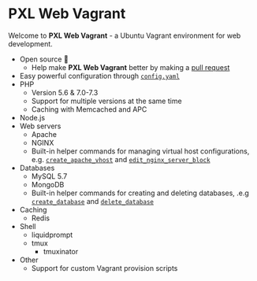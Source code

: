 # PXL Web Vagrant

Welcome to **PXL Web Vagrant** - a Ubuntu Vagrant environment for web development.

* Open source :100:
    * Help make **PXL Web Vagrant** better by making a [pull request](https://asdf.com)
* Easy powerful configuration through [`config.yaml`](/configuration.html#config-yaml)
* PHP
    * Version 5.6 & 7.0-7.3
    * Support for multiple versions at the same time
    * Caching with Memcached and APC
* Node.js
* Web servers
    * Apache
    * NGINX
    * Built-in helper commands for managing virtual host configurations, e.g. [`create_apache_vhost`](/web-servers/apache.html#create-apache-vhost) and [`edit_nginx_server_block`](/web-servers/nginx.html#edit-nginx-server-block)
* Databases
    * MySQL 5.7
    * MongoDB
    * Built-in helper commands for creating and deleting databases, .e.g [`create_database`](/databases/#create-database) and [`delete_database`](/databases/#delete-database)
* Caching
    * Redis
* Shell
    * liquidprompt
    * tmux
        * tmuxinator
* Other
    * Support for custom Vagrant provision scripts
